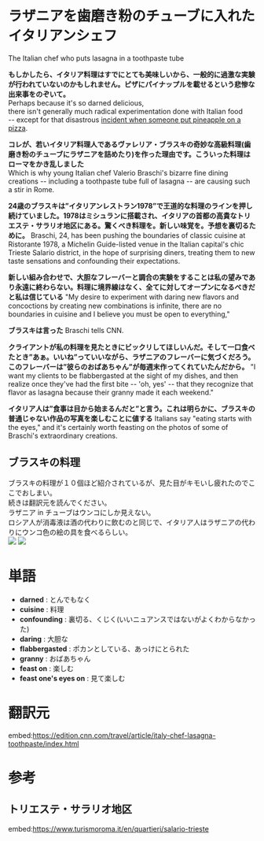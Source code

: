 # ラザニアを歯磨き粉のチューブに入れたイタリアンシェフ
The Italian chef who puts lasagna in a toothpaste tube

**もしかしたら、イタリア料理はすでにとても美味しいから、一般的に過激な実験が行われていないのかもしれません。ピザにパイナップルを載せるという悲惨な出来事をのぞいて。**  
Perhaps because it's so darned delicious,  
there isn't generally much radical experimentation done with Italian food  
-- except for that disastrous [incident when someone put pineapple on a pizza](https://edition.cnn.com/travel/article/iceland-president-pineapple-pizza-ban-trnd/index.html).  

**コレが、若いイタリア料理人であるヴァレリア・ブラスキの奇妙な高級料理(歯磨き粉のチューブにラザニアを詰めたり)を作った理由です。こういった料理はローマをかき乱しました**  
Which is why young Italian chef Valerio Braschi's bizarre fine dining creations -- including a toothpaste tube full of lasagna -- are causing such a stir in Rome.  

**24歳のブラスキは”イタリアンレストラン1978”で王道的な料理のラインを押し続けていました。1978はミシュランに搭載され、イタリアの首都の高貴なトリエステ・サラリオ地区にある。驚くべき料理を。新しい味覚を。予想を裏切るために。**
Braschi, 24, has been pushing the boundaries of classic cuisine at Ristorante 1978, a Michelin Guide-listed venue in the Italian capital's chic Trieste Salario district, in the hope of surprising diners, treating them to new taste sensations and confounding their expectations.

**新しい組み合わせで、大胆なフレーバーと調合の実験をすることは私の望みであり永遠に終わらない。料理に境界線はなく、全てに対してオープンになるべきだと私は信じている**
"My desire to experiment with daring new flavors and concoctions by creating new combinations is infinite, there are no boundaries in cuisine and I believe you must be open to everything," 

**ブラスキは言った**
Braschi tells CNN.

**クライアントが私の料理を見たときにビックリしてほしいんだ。そして一口食べたとき”あぁ。いいね”っていいながら、ラザニアのフレーバーに気づくだろう。このフレーバーは”彼らのおばあちゃん”が毎週末作ってくれていたんだから。**
"I want my clients to be flabbergasted at the sight of my dishes, and then realize once they've had the first bite -- 'oh, yes' -- that they recognize that flavor as lasagna because their granny made it each weekend."

**イタリア人は”食事は目から始まるんだと”と言う。これは明らかに、ブラスキの普通じゃない作品の写真を楽しむことに値する**
Italians say "eating starts with the eyes," and it's certainly worth feasting on the photos of some of Braschi's extraordinary creations. 

## ブラスキの料理
ブラスキの料理が１０個ほど紹介されているが、見た目がキモいし疲れたのでここでおしまい。  
続きは翻訳元を読んでください。  
ラザニア in チューブはウンコにしか見えない。  
ロシア人が消毒液は酒の代わりに飲むのと同じで、イタリア人はラザニアの代わりにウンコ色の絵の具を食べるらしい。  
![](https://dynaimage.cdn.cnn.com/cnn/q_auto,w_634,c_fill,g_auto,h_357,ar_16:9/http%3A%2F%2Fcdn.cnn.com%2Fcnnnext%2Fdam%2Fassets%2F220316155709-lasagne-in-toothpaste-tube-.jpg)
![](https://dynaimage.cdn.cnn.com/cnn/q_auto,w_900,c_fill,g_auto,h_506,ar_16:9/http%3A%2F%2Fcdn.cnn.com%2Fcnnnext%2Fdam%2Fassets%2F220316155638-lasagna-tube-egg-pasta-toothbrush-parmiggiano-water-mouthwash-.jpg)

# 単語
 - **darned** : とんでもなく
 - **cuisine** : 料理
 - **confounding** : 裏切る、くじく(いいニュアンスではないがよくわからなかった)
 - **daring** : 大胆な
 - **flabbergasted** : ポカンとしている、あっけにとられた
 - **granny** : おばあちゃん
 - **feast on** : 楽しむ
 - **feast one's eyes on** : 見て楽しむ

# 翻訳元
embed:https://edition.cnn.com/travel/article/italy-chef-lasagna-toothpaste/index.html

# 参考

## トリエステ・サラリオ地区
embed:https://www.turismoroma.it/en/quartieri/salario-trieste
